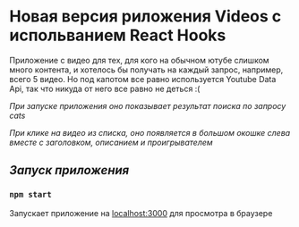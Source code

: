 # Новая версия риложения Videos с испольванием React Hooks

Приложение с видео для тех, для кого на обычном ютубе слишком много контента, и хотелось бы получать на каждый запрос, 
например, всего 5 видео. Но под капотом все равно используется Youtube Data Api, так что никуда от него все равно не деться :( 

*При запуске приложения оно показывает результат поиска по запросу cats*

*При клике на видео из списка, оно появляется в большом окошке слева вместе с заголовком, описанием и проигрывателем*

## *Запуск приложения*
### `npm start`
Запускает приложение на [localhost:3000](http://localhost:3000/) для просмотра в браузере